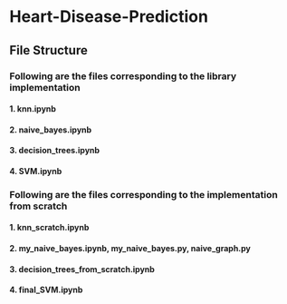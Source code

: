 # Heart-Disease-Prediction
## File Structure
### Following are the files corresponding to the library implementation
#### 1. knn.ipynb
#### 2. naive_bayes.ipynb
#### 3. decision_trees.ipynb
#### 4. SVM.ipynb

### Following are the files corresponding to the implementation from scratch
#### 1. knn_scratch.ipynb
#### 2. my_naive_bayes.ipynb, my_naive_bayes.py, naive_graph.py
#### 3. decision_trees_from_scratch.ipynb
#### 4. final_SVM.ipynb
